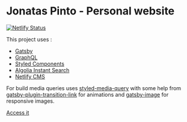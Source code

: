 # Jonatas Pinto - Personal website

[![Netlify Status](https://api.netlify.com/api/v1/badges/c810c710-411b-4f22-8d6b-c29b4a650bd0/deploy-status)](https://app.netlify.com/sites/mystifying-kare-d420c0/deploys)

This project uses :

- [Gatsby](https://www.gatsbyjs.org/)
- [GraphQL](https://graphql.org/)
- [Styled Components](https://www.styled-components.com/)
- [Algolia Instant Search](https://www.algolia.com/products/instantsearch/)
- [Netlify CMS](https://www.netlifycms.org/)

For build media queries uses [styled-media-query](https://github.com/morajabi/styled-media-query) with some help from [gatsby-plugin-transition-link](https://www.gatsbyjs.org/packages/gatsby-plugin-transition-link/) for animations and [gatsby-image](https://www.gatsbyjs.org/packages/gatsby-image/) for responsive images.

[Access it](http://www.jonataspinto.com.br/)
